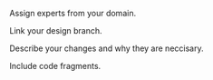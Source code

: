 Assign experts from your domain.

Link your design branch.

Describe your changes and why they are neccisary.

Include code fragments.